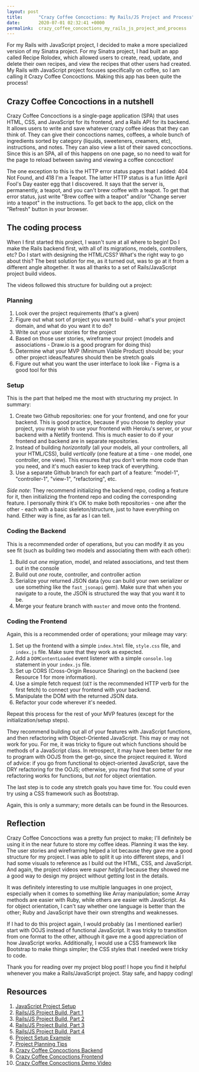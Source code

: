 ```yaml
---
layout: post
title:      "Crazy Coffee Concoctions: My Rails/JS Project and Process"
date:       2020-07-01 02:32:41 +0000
permalink:  crazy_coffee_concoctions_my_rails_js_project_and_process
---
```



For my Rails with JavaScript project, I decided to make a more specialized version of my Sinatra project. For my Sinatra project, I had built an app called Recipe Rolodex, which allowed users to create, read, update, and delete their own recipes, and view the recipes that other users had created. My Rails with JavaScript project focuses specifically on coffee, so I am calling it Crazy Coffee Concoctions. Making this app has been quite the process!

## Crazy Coffee Concoctions in a nutshell

Crazy Coffee Concoctions is a single-page application (SPA) that uses HTML, CSS, and JavaScript for its frontend, and a Rails API for its backend. It allows users to write and save whatever crazy coffee ideas that they can think of. They can give their concoctions names, coffees, a whole bunch of ingredients sorted by category (liquids, sweeteners, creamers, etc), instructions, and notes. They can also view a list of their saved concoctions. Since this is an SPA, all of this happens on one page, so no need to wait for the page to reload between saving and viewing a coffee concoction!

The one exception to this is the HTTP error status pages that I added: 404 Not Found, and 418 I'm a Teapot. The latter HTTP status is a fun little April Fool's Day easter egg that I discovered. It says that the server is, permanently, a teapot, and you can't brew coffee with a teapot. To get that error status, just write "Brew coffee with a teapot" and/or "Change server into a teapot" in the instructions. To get back to the app, click on the "Refresh" button in your browser.

## The coding process

When I first started this project, I wasn't sure at all where to begin! Do I make the Rails backend first, with all of its migrations, models, controllers, etc? Do I start with designing the HTML/CSS? What's the right way to go about this? The best solution for me, as it turned out, was to go at it from a different angle altogether. It was all thanks to a set of Rails/JavaScript project build videos.

The videos followed this structure for building out a project:

### Planning

1. Look over the project requirements (that's a given)
2. Figure out what sort of project you want to build - what's your project domain, and what do you want it to do?
3. Write out your user stories for the project
4. Based on those user stories, wireframe your project (models and associations - Draw.io is a good program for doing this)
5. Determine what your MVP (Minimum Viable Product) should be; your other project ideas/features should then be stretch goals
6. Figure out what you want the user interface to look like - Figma is a good tool for this

### Setup

This is the part that helped me the most with structuring my project. In summary:

1. Create two Github repositories: one for your frontend, and one for your backend. This is good practice, because if you choose to deploy your project, you may wish to use your frontend with Heroku's server, or your backend with a Netlify frontend. This is much easier to do if your frontend and backend are in separate repositories.
2. Instead of building *horizontally* (all your models, all your controllers, all your HTML/CSS), build *vertically* (one feature at a time - one model, one controller, one view). This ensures that you don't write more code than you need, and it's much easier to keep track of everything.
3. Use a separate Github branch for each part of a feature: "model-1", "controller-1", "view-1", "refactoring", etc.

*Side note*: They recommend initializing the backend repo, coding a feature for it, then initializing the frontend repo and coding the corresponding feature. I personally think it's OK to make both repositories - one after the other - each with a basic skeleton/structure, just to have everything on hand. Either way is fine, as far as I can tell.

### Coding the Backend

This is a recommended order of operations, but you can modify it as you see fit (such as building two models and associating them with each other):

1. Build out *one* migration, model, and related associations, and test them out in the console
2. Build out *one* route, controller, and controller action
3. Serialize your returned JSON data (you can build your own serializer or use something like the `fast_jsonapi` gem). Make sure that when you navigate to a route, the JSON is structured the way that you want it to be.
4. Merge your feature branch with `master` and move onto the frontend.

### Coding the Frontend

Again, this is a recommended order of operations; your mileage may vary:

1. Set up the frontend with a simple `index.html` file, `style.css` file, and `index.js` file. Make sure that they work as expected.
2. Add a `DOMContentLoaded` event listener with a simple `console.log` statement in your `index.js` file.
3. Set up CORS (Cross-Origin Resource Sharing) on the backend (see Resource 1 for more information).
4. Use a simple fetch request (`GET` is the recommended HTTP verb for the first fetch) to connect your frontend with your backend.
5. Manipulate the DOM with the returned JSON data.
6. Refactor your code wherever it's needed.

Repeat this process for the rest of your MVP features (except for the initialization/setup steps).

They recommend building out all of your features with JavaScript functions, and then refactoring with Object-Oriented JavaScript. This may or may not work for you. For me, it was tricky to figure out which functions should be methods of a JavaScript class. In retrospect, it may have been better for me to program with OOJS from the get-go, since the project required it. Word of advice: if you go from functional to object-oriented JavaScript, save the DRY refactoring for the OOJS; otherwise, you may find that some of your refactoring works for functions, but *not* for object orientation.

The last step is to code any stretch goals you have time for. You could even try using a CSS framework such as Bootstrap.

Again, this is only a summary; more details can be found in the Resources.

## Reflection
Crazy Coffee Concoctions was a pretty fun project to make; I'll definitely be using it in the near future to store my coffee ideas. Planning it was the key. The user stories and wireframing helped a lot because they gave me a good structure for my project. I was able to split it up into different steps, and I had some visuals to reference as I build out the HTML, CSS, and JavaScript. And again, the project videos were *super helpful* because they showed me a good way to design my project without getting lost in the details.

It was definitely interesting to use multiple languages in one project, especially when it comes to something like Array manipulation; some Array methods are easier with Ruby, while others are easier with JavaScript. As for object orientation, I can't say whether one language is better than the other; Ruby and JavaScript have their own strengths and weaknesses.

If I had to do this project again, I would probably (as I mentioned earlier) start with OOJS instead of functional JavaScript. It was tricky to transition from one format to the other, although it gave me a good appreciation of how JavaScript works. Additionally, I would use a CSS framework like Bootstrap to make things simpler; the CSS styles that I needed were tricky to code.

Thank you for reading over my project blog post! I hope you find it helpful whenever you make a Rails/JavaScript project. Stay safe, and happy coding!

## Resources
1. [JavaScript Project Setup](https://github.com/AyanaZaire/seeda_syllabus_frontend/blob/master/js-project-ooo-frontend.md)
2. [Rails/JS Project Build, Part 1](https://www.youtube.com/watch?v=Q5R7HSqdGFk&feature=youtu.be)
3. [Rails/JS Project Build, Part 2](https://www.youtube.com/watch?v=sLrFiwhMPZU&feature=youtu.be)
4. [Rails/JS Project Build, Part 3](https://www.youtube.com/watch?v=2xvuGWI3H58&feature=youtu.be)
5. [Rails/JS Project Build, Part 4](https://www.youtube.com/watch?v=oUiLxmgOvJ8&feature=youtu.be)
6. [Project Setup Example](https://github.com/learn-co-curriculum/mod3-project-week-setup-example)
7. [Project Planning Tips](https://github.com/learn-co-students/js-spa-project-instructions-online-web-sp-000/blob/master/project-planning-tips.md)
8. [Crazy Coffee Concoctions Backend](https://github.com/Sdcrouse/crazy-coffee-concoctions-backend)
9. [Crazy Coffee Concoctions Frontend](https://github.com/Sdcrouse/crazy-coffee-concoctions-frontend)
10. [Crazy Coffee Concoctions Demo Video](https://www.loom.com/share/0c1ec46b01a0444384c4e96cfb44f963)


